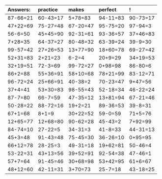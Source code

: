 | Answers: | practice | makes | perfect | ! |
| :--- | :--- | :--- | :--- | :--- |
| 87-66=21 | 60-43=17 | 5+78=83 | 94-11=83 | 90-73=17 | 
| 47+22=69 | 75-27=48 | 67-20=47 | 95-75=20 | 97-94=3 | 
| 56-6=50 | 45+45=90 | 92-31=61 | 93-36=57 | 37+46=83 | 
| 7+28=35 | 64-37=27 | 80-48=32 | 63-39=24 | 39-9=30 | 
| 99-57=42 | 27+26=53 | 13+77=90 | 18+60=78 | 69-27=42 | 
| 52+31=83 | 2+21=23 | 6-2=4 | 20+9=29 | 34+19=53 | 
| 32+19=51 | 72-3=69 | 99-72=27 | 0+98=98 | 86-80=6 | 
| 86+2=88 | 55+36=91 | 58+10=68 | 78+21=99 | 83-12=71 | 
| 96-72=24 | 25+66=91 | 40-38=2 | 70-23=47 | 9+47=56 | 
| 37+4=41 | 53+30=83 | 98-55=43 | 52-18=34 | 46-22=24 | 
| 87-7=80 | 66-7=59 | 47-35=12 | 13+81=94 | 67-21=46 | 
| 50-28=22 | 88-72=16 | 19+2=21 | 89-36=53 | 39-8=31 | 
| 67+1=68 | 8+1=9 | 30+22=52 | 59-0=59 | 71+5=76 | 
| 12+65=77 | 12+68=80 | 90-62=28 | 45-43=2 | 7+92=99 | 
| 84-74=10 | 27-22=5 | 34-31=3 | 41-8=33 | 44-31=13 | 
| 45+3=48 | 91-43=48 | 75-45=30 | 36-26=10 | 0+95=95 | 
| 66+12=78 | 28-25=3 | 49-31=18 | 19+62=81 | 50-46=4 | 
| 53-22=31 | 43+13=56 | 39+52=91 | 92-54=38 | 47-46=1 | 
| 57+7=64 | 91-45=46 | 30+68=98 | 53+42=95 | 61+6=67 | 
| 48+12=60 | 42-11=31 | 3+70=73 | 25-7=18 | 43-18=25 | 
